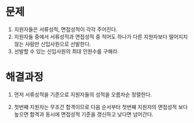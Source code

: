 # 문제

1. 지원자들은 서류성적, 면접성적이 각각 주어진다.
2. 지원자들 중에서 서류성적과 면접성적 중 적어도 하나가 다른 지원자보다 떨어지지 않는 사람만 신입사원으로 선발한다.
3. 선발할 수 있는 신입사원의 최대 인원수를 구해라.



# 해결과정

1. 먼저 서류성적을 기준으로 지원자들의 성적을 오름차순 정렬한다.

2. 첫번째 지원자는 무조건 합격이므로 다음 순서부터 첫번째 지원자의 면접성적 보다 높으면 합격과 동시에 면접성적 기준을 갱신하고 낮다면 넘어간다.

   